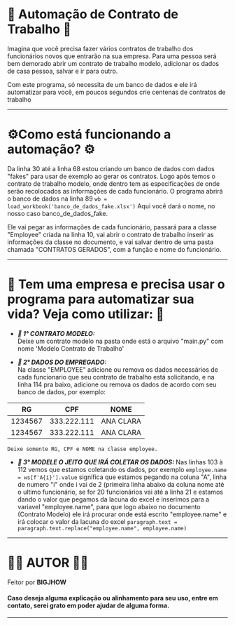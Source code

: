 # 🤖 Automação de Contrato de Trabalho 🤖

Imagina que você precisa fazer vários contratos de trabalho dos funcionários novos que entrarão na sua empresa. 
Para uma pessoa será bem demorado abrir um contrato de trabalho modelo, adicionar os dados de casa pessoa, salvar e ir para outro.

Com este programa, só necessita de um banco de dados e ele irá automatizar para você, em poucos segundos crie centenas de contratos de trabalho

---

# ⚙️Como está funcionando a automação? ⚙️

Da linha 30 até a linha 68 estou criando um banco de dados com dados "fakes" para usar de exemplo ao gerar os contratos.
Logo após temos o contrato de trabalho modelo, onde dentro tem as especificações de onde serão recolocados as informações de cada funcionário.
O programa abrirá o banco de dados na linha 89
```wb = load_workbook('banco_de_dados_fake.xlsx')```
Aqui você dará o nome, no nosso caso banco_de_dados_fake.

Ele vai pegar as informações de cada funcionário, passará para a classe "Employee" criada na linha 10, vai abrir o contrato de trabalho inserir as informações da classe no documento, e vai salvar dentro de uma pasta
chamada "CONTRATOS GERADOS", com a função e nome do funcionário.

---

# 🔨 Tem uma empresa e precisa usar o programa para automatizar sua vida? Veja como utilizar: 🔨

- **_💾 1° CONTRATO MODELO:_**     
      Deixe um contrato modelo na pasta onde está o arquivo "main.py" com nome 'Modelo Contrato de Trabalho'
  
- **_💾 2° DADOS DO EMPREGADO:_**    
      Na classe "EMPLOYEE" adicione ou remova os dados necessários de cada funcionario que seu contrato de trabalho está solicitando, e na linha 114 pra baixo, adicione ou remova os dados de acordo
      com seu banco de dados, por exemplo:
  
| RG | CPF | NOME |
|------------|-------------|------------|
| 1234567    | 333.222.111 | ANA CLARA  |
| 1234567    | 333.222.111 | ANA CLARA  |    

    Deixe somente RG, CPF e NOME na classe employee.    
- **_💾 3° MODELE O JEITO QUE IRÁ COLETAR OS DADOS:_**
      Nas linhas 103 à 112 vemos que estamos coletando os dados, por exemplo ```employee.name = ws[f'A{i}'].value``` significa que estamos pegando na coluna "A", linha de numero "i" onde i vai de 2 (primeira linha abaixo da coluna nome até o ultimo funcionário, se for 20 funcionários vai até a linha 21 e estamos dando o valor que pegamos da lacuna do excel e inserimos para a variavel "employee.name", para que logo abaixo no documento (Contrato Modelo) ele irá procurar onde está escrito "employee.name" e irá colocar o valor da lacuna do excel ```paragraph.text = paragraph.text.replace("employee.name", employee.name)```

---
# 📖🤓 AUTOR 📖🤓

Feitor por **BIGJHOW**

#### Caso deseja alguma explicação ou alinhamento para seu uso, entre em contato, serei grato em poder ajudar de alguma forma.
---
